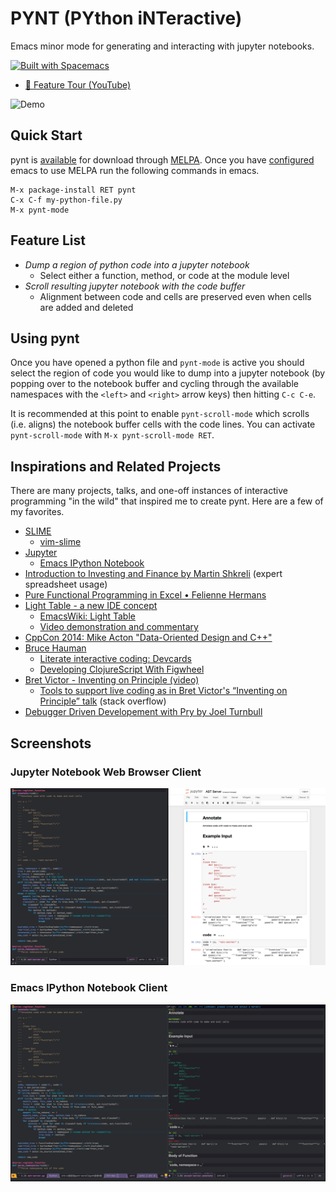 # PYNT (PYthon iNTeractive)

Emacs minor mode for generating and interacting with jupyter notebooks.

[![Built with Spacemacs](https://cdn.rawgit.com/syl20bnr/spacemacs/442d025779da2f62fc86c2082703697714db6514/assets/spacemacs-badge.svg)](http://spacemacs.org)

- [🎥 Feature Tour (YouTube)](http://www.youtube.com/watch?v=qqJbaoS_sH0 "pynt Demo")

![Demo](/img/demo.gif)

## Quick Start

pynt is [available](https://melpa.org/#/pynt) for download through [MELPA](https://melpa.org/). Once you have [configured](https://melpa.org/#/getting-started) emacs to use MELPA run the following commands in emacs.

```
M-x package-install RET pynt
C-x C-f my-python-file.py
M-x pynt-mode
```

## Feature List

- *Dump a region of python code into a jupyter notebook*
  - Select either a function, method, or code at the module level
- *Scroll resulting jupyter notebook with the code buffer*
  - Alignment between code and cells are preserved even when cells are added and deleted

## Using pynt

Once you have opened a python file and `pynt-mode` is active you should select the region of code you would like to dump into a jupyter notebook (by popping over to the notebook buffer and cycling through the available namespaces with the `<left>` and `<right>` arrow keys) then hitting `C-c C-e`.

It is recommended at this point to enable `pynt-scroll-mode` which scrolls (i.e. aligns) the notebook buffer cells with the code lines. You can activate `pynt-scroll-mode` with `M-x pynt-scroll-mode RET`.

## Inspirations and Related Projects

There are many projects, talks, and one-off instances of interactive programming "in the wild" that inspired me to create pynt. Here are a few of my favorites.

- [SLIME](https://common-lisp.net/project/slime/)
  - [vim-slime](https://github.com/jpalardy/vim-slime)
- [Jupyter](http://jupyter.org/)
  - [Emacs IPython Notebook](http://millejoh.github.io/emacs-ipython-notebook/)
- [Introduction to Investing and Finance by Martin Shkreli](https://www.youtube.com/watch?v=ARrNYyJEnFI&t=1379s)  (expert spreadsheet usage)
- [Pure Functional Programming in Excel • Felienne Hermans](https://www.youtube.com/watch?v=0yKf8TrLUOw)
- [Light Table - a new IDE concept](http://www.chris-granger.com/2012/04/12/light-table-a-new-ide-concept/)
    - [EmacsWiki: Light Table](https://www.emacswiki.org/emacs/LightTable)
    - [Video demonstration and commentary](https://www.youtube.com/watch?v=TgHvRcbYJ-8)
- [CppCon 2014: Mike Acton "Data-Oriented Design and C++"](https://www.youtube.com/watch?v=rX0ItVEVjHc)
- [Bruce Hauman](http://rigsomelight.com/)
    - [Literate interactive coding: Devcards](https://www.youtube.com/watch?v=G7Z_g2fnEDg)
    - [Developing ClojureScript With Figwheel](https://www.youtube.com/watch?v=j-kj2qwJa_E)
- [Bret Victor - Inventing on Principle (video)](https://vimeo.com/36579366)
    - [Tools to support live coding as in Bret Victor's “Inventing on Principle” talk](https://stackoverflow.com/questions/9448215/tools-to-support-live-coding-as-in-bret-victors-inventing-on-principle-talk)  (stack overflow)
- [Debugger Driven Developement with Pry by Joel Turnbull](https://www.youtube.com/watch?v=4hfMUP5iTq8)

## Screenshots

### Jupyter Notebook Web Browser Client

![Browser](/img/browser.png)

### Emacs IPython Notebook Client

![EIN](/img/ein.png)
